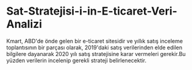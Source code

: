 # Sat-Stratejisi-i-in-E-ticaret-Veri-Analizi
 Kmart, ABD'de önde gelen bir e-ticaret sitesidir ve yıllık satış inceleme toplantısının bir parçası olarak, 2019'daki satış verilerinden elde edilen bilgilere dayanarak 2020 yılı satış stratejisine karar vermeleri gerekir.Bu yüzden verilerin incelenip gerekli strateji belirlenecektir.

